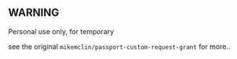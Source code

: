## WARNING

Personal use only, for temporary

see the original `mikemclin/passport-custom-request-grant` for more..